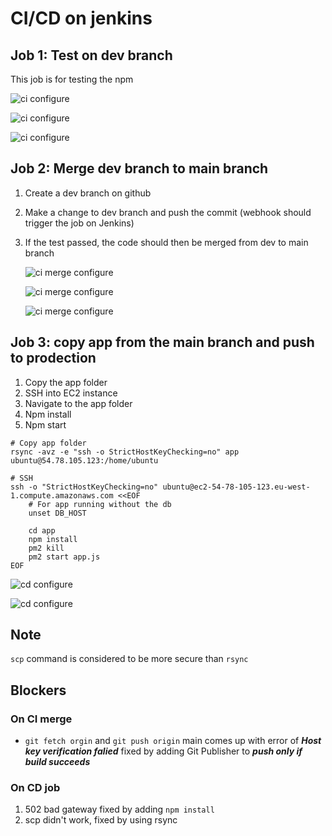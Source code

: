 # CI/CD on jenkins

## Job 1: Test on dev branch
This job is for testing the npm

![ci configure](images/ci1.png)

![ci configure](images/ci2.png)

![ci configure](images/ci3.png)

## Job 2: Merge dev branch to main branch 
1) Create a dev branch on github
2) Make a change to dev branch and push the commit (webhook should trigger the job on Jenkins)
3) If the test passed, the code should then be merged from dev to main branch
   
   ![ci merge configure](images/ci_merge1.png)

   ![ci merge configure](images/ci_merge2.png)

   ![ci merge configure](images/ci_merge3.png)


## Job 3: copy app from the main branch and push to prodection
1) Copy the app folder
2) SSH into EC2 instance
3) Navigate to the app folder
4) Npm install
5) Npm start

```shell
# Copy app folder
rsync -avz -e "ssh -o StrictHostKeyChecking=no" app ubuntu@54.78.105.123:/home/ubuntu

# SSH
ssh -o "StrictHostKeyChecking=no" ubuntu@ec2-54-78-105-123.eu-west-1.compute.amazonaws.com <<EOF
    # For app running without the db
    unset DB_HOST

    cd app
    npm install
    pm2 kill
    pm2 start app.js
EOF
```

![cd configure](images/cd1.png)

![cd configure](images/cd2.png)

## Note

`scp` command is considered to be more secure than `rsync`

## Blockers
### On CI merge
* `git fetch orgin` and `git push origin` main comes up with error of ***Host key verification falied*** fixed by adding Git Publisher to ***push only if build succeeds***

### On CD job
1) 502 bad gateway fixed by adding `npm install`
2) scp didn't work, fixed by using rsync
